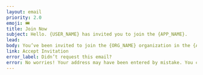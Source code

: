 ```yaml
---
layout: email
priority: 2.0
emoji: 🎟
title: Join Now
subject: Hello. {USER_NAME} has invited you to join the {APP_NAME}.
lead:
body: You’ve been invited to join the {ORG_NAME} organization in the {APP_NAME}.
link: Accept Invitation
error_label: Didn’t request this email?
error: No worries! Your address may have been entered by mistake. You can ignore this email and nothing further will happen.
---
```

